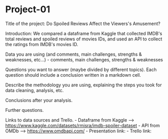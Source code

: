# Project-01

Title of the project:
    Do Spoiled Reviews Affect the Viewers's Amusement?

Introduction:
    We compared a dataframe from Kaggle that collected IMDB's total reviews and spoiled reviews of movies IDs, and used an API to collect the ratings from IMDB's movies ID.

Data you are using (and comments, main challenges, strengths & weaknesses, etc…)
    - comments, main challenges, strengths & weaknesses

Questions you want to answer (maybe divided by different topics). Each question should include a conclusion written in a markdown cell.

Describe the methodology you are using, explaining the steps you took for data cleaning, analysis, etc.

Conclusions after your analysis.

Further questions.

Links to data sources and Trello.
    - Dataframe from Kaggle –> https://www.kaggle.com/datasets/rmisra/imdb-spoiler-dataset
    - API from OMDb –> https://www.omdbapi.com/
    - Presentation link:
    - Trello link: 